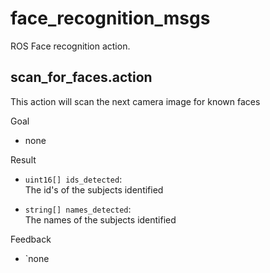 # face_recognition_msgs

ROS Face recognition action.
 
## scan_for_faces.action

This action will scan the next camera image for known faces

Goal
* none

Result  
* `uint16[] ids_detected`:  
  The id's of the subjects identified
  
* `string[] names_detected`:  
  The names of the subjects identified
  
Feedback  
* `none
